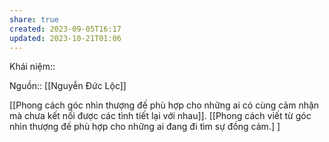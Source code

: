 ```yaml
---
share: true
created: 2023-09-05T16:17
updated: 2023-10-21T01:06
---
```

Khái niệm:: 

Nguồn:: [[Nguyễn Đức Lộc]] 

[[Phong cách góc nhìn thượng đế phù hợp cho những ai có cùng cảm nhận mà chưa kết nối được các tình tiết lại với nhau]]. [[Phong cách viết từ góc nhìn thượng đế phù hợp cho những ai đang đi tìm sự đồng cảm.] ] 